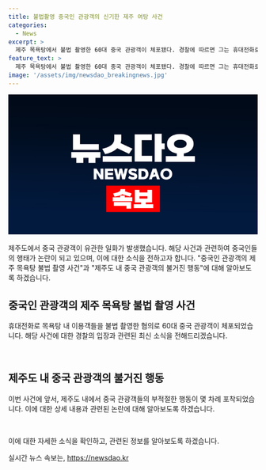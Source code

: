 ```yaml
---
title: 불법촬영 중국인 관광객의 신기한 제주 여탕 사건
categories:
  - News
excerpt: >
  제주 목욕탕에서 불법 촬영한 60대 중국 관광객이 체포됐다. 경찰에 따르면 그는 휴대전화로 여탕 이용객들을 촬영한 혐의가 있다. 이는 최근 중국 관광객들의 부적절한 행동이 논란이 된 사례들과 연결돼 더 큰 이슈로 부상하고 있다. 함께 공개된 사진에서는 공중화장실에서 대변을 본 중국 관광객으로 추정되는 아이와 그의 일행이 비난을 받은 사례도 있다. 또한 한 편의점에서는 산더미와 같이 쌓인 음식물 쓰레기가 폭로돼 화제를 모았다.
feature_text: >
  제주 목욕탕에서 불법 촬영한 60대 중국 관광객이 체포됐다. 경찰에 따르면 그는 휴대전화로 여탕 이용객들을 촬영한 혐의가 있다. 이는 최근 중국 관광객들의 부적절한 행동이 논란이 된 사례들과 연결돼 더 큰 이슈로 부상하고 있다. 함께 공개된 사진에서는 공중화장실에서 대변을 본 중국 관광객으로 추정되는 아이와 그의 일행이 비난을 받은 사례도 있다. 또한 한 편의점에서는 산더미와 같이 쌓인 음식물 쓰레기가 폭로돼 화제를 모았다.
image: '/assets/img/newsdao_breakingnews.jpg'
---
```


<p><img src="/assets/img/newsdao_breakingnews.jpg" alt="ranknews 속보" /></p>

<p>제주도에서 중국 관광객이 유관한 일화가 발생했습니다. 해당 사건과 관련하여 중국인들의 행태가 논란이 되고 있으며, 이에 대한 소식을 전하고자 합니다. "중국인 관광객의 제주 목욕탕 불법 촬영 사건"과 "제주도 내 중국 관광객의 불거진 행동"에 대해 알아보도록 하겠습니다. </p>

<h2 data-ke-size="size26">중국인 관광객의 제주 목욕탕 불법 촬영 사건</h2>

<p>휴대전화로 목욕탕 내 이용객들을 불법 촬영한 혐의로 60대 중국 관광객이 체포되었습니다. 해당 사건에 대한 경찰의 입장과 관련된 최신 소식을 전해드리겠습니다.</p>

<p data-ke-size="size16">&nbsp;</p>

<h2 data-ke-size="size26">제주도 내 중국 관광객의 불거진 행동</h2>

<p>이번 사건에 앞서, 제주도 내에서 중국 관광객들의 부적절한 행동이 몇 차례 포착되었습니다. 이에 대한 상세 내용과 관련된 논란에 대해 알아보도록 하겠습니다. </p>

<p data-ke-size="size16">&nbsp;</p>

<p>이에 대한 자세한 소식을 확인하고, 관련된 정보를 알아보도록 하겠습니다.</p>
실시간 뉴스 속보는, <a href="https://newsdao.kr" rel="dofollow">https://newsdao.kr</a>


